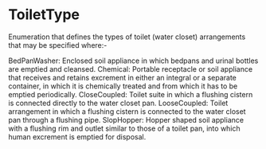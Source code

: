 ToiletType
==========

Enumeration that defines the types of toilet (water closet) arrangements that may be specified where:-

BedPanWasher: Enclosed soil appliance in which bedpans and urinal bottles are emptied and cleansed.
Chemical: Portable receptacle or soil appliance that receives and retains excrement in either an integral or a separate container, in which it is chemically treated and from which it has to be emptied periodically.
CloseCoupled: Toilet suite in which a flushing cistern is connected directly to the water closet pan.
LooseCoupled: Toilet arrangement in which a flushing cistern is connected to the water closet pan through a flushing pipe.
SlopHopper: Hopper shaped soil appliance with a flushing rim and outlet similar to those of a toilet pan, into which human excrement is emptied for disposal.
